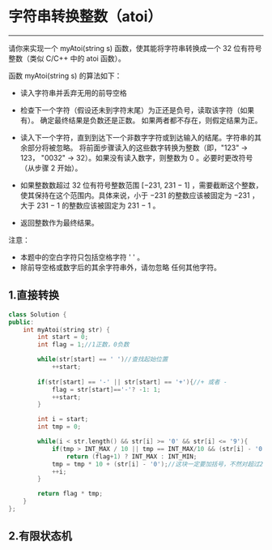 # 字符串转换整数（atoi）

---

请你来实现一个 myAtoi(string s) 函数，使其能将字符串转换成一个 32 位有符号整数（类似 C/C++ 中的 atoi 函数）。

函数 myAtoi(string s) 的算法如下：

- 读入字符串并丢弃无用的前导空格

- 检查下一个字符（假设还未到字符末尾）为正还是负号，读取该字符（如果有）。 确定最终结果是负数还是正数。 如果两者都不存在，则假定结果为正。

- 读入下一个字符，直到到达下一个非数字字符或到达输入的结尾。字符串的其余部分将被忽略。
  将前面步骤读入的这些数字转换为整数（即，"123" -> 123， "0032" -> 32）。如果没有读入数字，则整数为 0 。必要时更改符号（从步骤 2 开始）。

- 如果整数数超过 32 位有符号整数范围 [−231,  231 − 1] ，需要截断这个整数，使其保持在这个范围内。具体来说，小于 −231 的整数应该被固定为 −231 ，大于 231 − 1 的整数应该被固定为 231 − 1 。

- 返回整数作为最终结果。

注意：

- 本题中的空白字符只包括空格字符 ' ' 。
- 除前导空格或数字后的其余字符串外，请勿忽略 任何其他字符。



## 1.直接转换

```c++
class Solution {
public:
    int myAtoi(string str) {
        int start = 0;
        int flag = 1;//1正数，0负数

        while(str[start] == ' ')//查找起始位置
            ++start;
        
        if(str[start] == '-' || str[start] == '+'){//+ 或者 -
            flag = str[start]=='-'? -1: 1; 
            ++start;
        }

        int i = start;
        int tmp = 0;

        while(i < str.length() && str[i] >= '0' && str[i] <= '9'){
            if(tmp > INT_MAX / 10 || tmp == INT_MAX/10 && (str[i] - '0' > 7))
                return (flag+1) ? INT_MAX : INT_MIN;
            tmp = tmp * 10 + (str[i] - '0');//这块一定要加括号，不然对超过2^31的数字会报错
            ++i;
        }

        return flag * tmp;
    }
};
```

## 2.有限状态机


